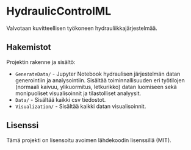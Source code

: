 # HydraulicControlML
Valvotaan kuvitteellisen työkoneen hydrauliikkajärjestelmää.

## Hakemistot
Projektin rakenne ja sisältö:

- `GenerateData/` - Jupyter Notebook hydraulisen järjestelmän datan generointiin ja analysointiin. Sisältää toiminnallisuuden eri työtilojen (normaali kaivuu, ylikuormitus, letkurikko) datan luomiseen sekä monipuoliset visualisoinnit ja tilastolliset analyysit.
- `Data/` - Sisältää kaikki csv tiedostot.
- `Visualization/` - Sisältää kaikki datan visualisoinnit.

## Lisenssi
Tämä projekti on lisensoitu avoimen lähdekoodin lisenssillä (MIT).
